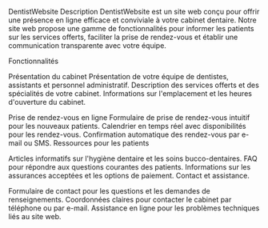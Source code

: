 DentistWebsite
Description
DentistWebsite est un site web conçu pour offrir une présence en ligne efficace et conviviale à votre cabinet dentaire. Notre site web propose une gamme de fonctionnalités pour informer les patients sur les services offerts, faciliter la prise de rendez-vous et établir une communication transparente avec votre équipe.

Fonctionnalités

Présentation du cabinet
Présentation de votre équipe de dentistes, assistants et personnel administratif.
Description des services offerts et des spécialités de votre cabinet.
Informations sur l'emplacement et les heures d'ouverture du cabinet.

Prise de rendez-vous en ligne
Formulaire de prise de rendez-vous intuitif pour les nouveaux patients.
Calendrier en temps réel avec disponibilités pour les rendez-vous.
Confirmation automatique des rendez-vous par e-mail ou SMS.
Ressources pour les patients

Articles informatifs sur l'hygiène dentaire et les soins bucco-dentaires.
FAQ pour répondre aux questions courantes des patients.
Informations sur les assurances acceptées et les options de paiement.
Contact et assistance.

Formulaire de contact pour les questions et les demandes de renseignements.
Coordonnées claires pour contacter le cabinet par téléphone ou par e-mail.
Assistance en ligne pour les problèmes techniques liés au site web.